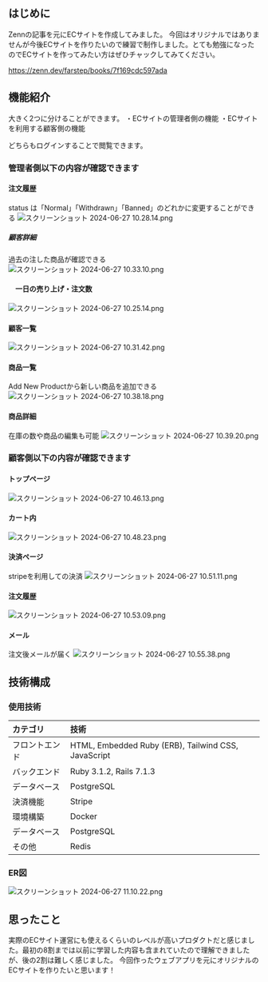 ## はじめに
Zennの記事を元にECサイトを作成してみました。
今回はオリジナルではありませんが今後ECサイトを作りたいので練習で制作しました。とても勉強になったのでECサイトを作ってみたい方はぜひチャックしてみてください。

https://zenn.dev/farstep/books/7f169cdc597ada

## 機能紹介
大きく2つに分けることができます。
・ECサイトの管理者側の機能
・ECサイトを利用する顧客側の機能

どちらもログインすることで閲覧できます。

### 管理者側以下の内容が確認できます

#### 注文履歴
status は「Normal」「Withdrawn」「Banned」のどれかに変更することができる
![スクリーンショット 2024-06-27 10.28.14.png](https://qiita-image-store.s3.ap-northeast-1.amazonaws.com/0/3733846/7fe7644f-aa5e-bd2e-132f-bd347781f270.png)

##### 顧客詳細
過去の注した商品が確認できる
![スクリーンショット 2024-06-27 10.33.10.png](https://qiita-image-store.s3.ap-northeast-1.amazonaws.com/0/3733846/0988f109-9d47-5b0c-a542-3eb61a2db7a6.png)

#### 　一日の売り上げ・注文数
![スクリーンショット 2024-06-27 10.25.14.png](https://qiita-image-store.s3.ap-northeast-1.amazonaws.com/0/3733846/67330930-e3f3-f23f-f61b-cdc76dbec059.png)

####  顧客一覧
 ![スクリーンショット 2024-06-27 10.31.42.png](https://qiita-image-store.s3.ap-northeast-1.amazonaws.com/0/3733846/80833595-116c-018d-d7ea-79d5faf2d0ba.png)

####  商品一覧
Add New Productから新しい商品を追加できる
![スクリーンショット 2024-06-27 10.38.18.png](https://qiita-image-store.s3.ap-northeast-1.amazonaws.com/0/3733846/dfcc9ca5-332f-f5bb-964f-322adc839fec.png)

####  商品詳細
在庫の数や商品の編集も可能
![スクリーンショット 2024-06-27 10.39.20.png](https://qiita-image-store.s3.ap-northeast-1.amazonaws.com/0/3733846/b8adf699-ab7c-1728-26f3-d13fff393d59.png)

### 顧客側以下の内容が確認できます
#### トップページ
![スクリーンショット 2024-06-27 10.46.13.png](https://qiita-image-store.s3.ap-northeast-1.amazonaws.com/0/3733846/b15c8fe3-3234-2ad6-ddf3-01744986e3f2.png)

#### カート内
![スクリーンショット 2024-06-27 10.48.23.png](https://qiita-image-store.s3.ap-northeast-1.amazonaws.com/0/3733846/ce219327-1a81-29eb-c188-9311a1ac3d7e.png)

#### 決済ページ
stripeを利用しての決済
![スクリーンショット 2024-06-27 10.51.11.png](https://qiita-image-store.s3.ap-northeast-1.amazonaws.com/0/3733846/58d4103f-0e79-0a3b-b95a-d425e06a9645.png)

#### 注文履歴
 ![スクリーンショット 2024-06-27 10.53.09.png](https://qiita-image-store.s3.ap-northeast-1.amazonaws.com/0/3733846/38cd0dd3-ae3a-88a9-84ac-abda6efeba80.png)

 #### メール
 注文後メールが届く
 ![スクリーンショット 2024-06-27 10.55.38.png](https://qiita-image-store.s3.ap-northeast-1.amazonaws.com/0/3733846/5127a705-12d0-2015-c997-50dafd8ed30e.png)


## 技術構成
### 使用技術
| カテゴリ	 |     技術 | 
|:-----------|:-----------|
| フロントエンド     | HTML, Embedded Ruby (ERB), Tailwind CSS, JavaScript| 
| バックエンド     | Ruby 3.1.2, Rails 7.1.3   |       
| データベース   | PostgreSQL      |    
| 決済機能   | Stripe |    
| 環境構築  | Docker     |    
| データベース   | PostgreSQL      |    
|その他　| Redis|

### ER図
![スクリーンショット 2024-06-27 11.10.22.png](https://qiita-image-store.s3.ap-northeast-1.amazonaws.com/0/3733846/00ceb337-adeb-b52d-b966-fe76d05301e7.png)

## 思ったこと
実際のECサイト運営にも使えるくらいのレベルが高いプロダクトだと感じました。最初の8割までは以前に学習した内容も含まれていたので理解できましたが、後の2割は難しく感じました。
今回作ったウェブアプリを元にオリジナルのECサイトを作りたいと思います！
